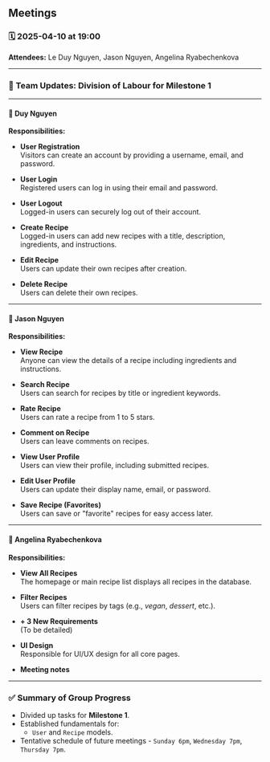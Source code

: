 ## Meetings

### 🗓️ 2025-04-10 at 19:00  
**Attendees:** Le Duy Nguyen, Jason Nguyen, Angelina Ryabechenkova

---

### 🔄 Team Updates: Division of Labour for Milestone 1

---

#### 👤 Duy Nguyen  
**Responsibilities:**

- **User Registration**  
  Visitors can create an account by providing a username, email, and password.

- **User Login**  
  Registered users can log in using their email and password.

- **User Logout**  
  Logged-in users can securely log out of their account.

- **Create Recipe**  
  Logged-in users can add new recipes with a title, description, ingredients, and instructions.

- **Edit Recipe**  
  Users can update their own recipes after creation.

- **Delete Recipe**  
  Users can delete their own recipes.

---

#### 👤 Jason Nguyen  
**Responsibilities:**

- **View Recipe**  
  Anyone can view the details of a recipe including ingredients and instructions.

- **Search Recipe**  
  Users can search for recipes by title or ingredient keywords.

- **Rate Recipe**  
  Users can rate a recipe from 1 to 5 stars.

- **Comment on Recipe**  
  Users can leave comments on recipes.

- **View User Profile**  
  Users can view their profile, including submitted recipes.

- **Edit User Profile**  
  Users can update their display name, email, or password.

- **Save Recipe (Favorites)**  
  Users can save or "favorite" recipes for easy access later.

---

#### 👤 Angelina Ryabechenkova  
**Responsibilities:**

- **View All Recipes**  
  The homepage or main recipe list displays all recipes in the database.

- **Filter Recipes**  
  Users can filter recipes by tags (e.g., *vegan*, *dessert*, etc.).

- **+ 3 New Requirements**  
  (To be detailed)

- **UI Design**  
  Responsible for UI/UX design for all core pages.

- **Meeting notes**

---

### ✅ Summary of Group Progress

- Divided up tasks for **Milestone 1**.
- Established fundamentals for:
  - `User` and `Recipe` models.
- Tentative schedule of future meetings - `Sunday 6pm`, `Wednesday 7pm`, `Thursday 7pm`.